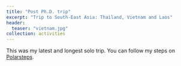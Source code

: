 ```yaml
---
title: "Post Ph.D. trip"
excerpt: "Trip to South-East Asia: Thailand, Vietnam and Laos"
header:
  teaser: "vietnam.jpg"
collection: activities
---
```



This was my latest and longest solo trip. You can follow my steps on [Polarsteps](https://www.polarsteps.com/MaddalenaBin/16318381-post-phd-trip?s=181e0c8b-df65-4d8f-a01f-487f6ed32d42).

